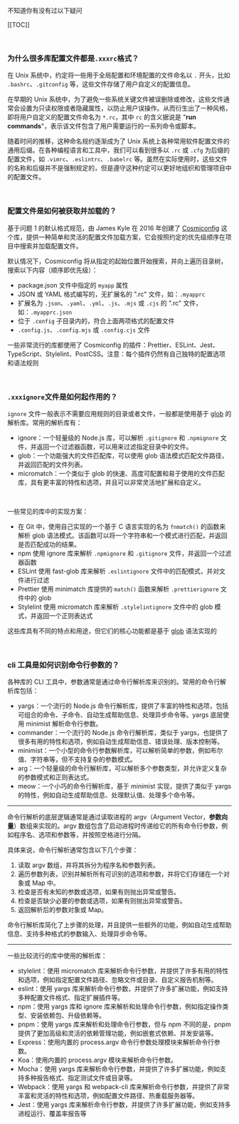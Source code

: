 不知道你有没有过以下疑问

[[TOC]]

<br/>

### 为什么很多库配置文件都是`.xxxrc`格式？

在 Unix 系统中，约定将一些用于全局配置和环境配置的文件命名以 `.` 开头，比如 `.bashrc`、`.gitconfig` 等，这些文件存储了用户自定义的配置信息。

在早期的 Unix 系统中，为了避免一些系统关键文件被误删除或修改，这些文件通常会设置为只读权限或者隐藏属性，以防止用户误操作。从而衍生出了一种风格，即将用户自定义的配置文件命名为 `*.rc`，其中 `rc` 的含义据说是 "**run commands**"，表示该文件包含了用户需要运行的一系列命令或脚本。

随着时间的推移，这种命名规约逐渐成为了 Unix 系统上各种常用软件配置文件的通用后缀。在各种编程语言和工具中，我们可以看到很多以 `.rc` 或 `.cfg` 为后缀的配置文件，如 `.vimrc`、`.eslintrc`、`.babelrc` 等。虽然在实际使用时，这些文件的名称和后缀并不是强制规定的，但是遵守这种约定可以更好地组织和管理项目中的配置文件。

<br/>

### 配置文件是如何被获取并加载的？

基于问题 1 的默认格式规范，由 James Kyle 在 2016 年创建了 [Cosmiconfig](/pkgs/cosmiconfig) 这个库，提供一种简单和灵活的配置文件加载方案，它会按照约定的优先级顺序在项目中搜索并加载配置文件。

默认情况下，Cosmiconfig 将从指定的起始位置开始搜索，并向上遍历目录树，搜索以下内容（顺序即优先级）：

- package.json 文件中指定的 `myapp` 属性
- JSON 或 YAML 格式编写的，无扩展名的 ".rc" 文件，如：`.myapprc`
- 扩展名为 `.json`、`.yaml`、`.yml`、`.js`、`.mjs` 或 `.cjs` 的 ".rc" 文件，如：`.myapprc.json`
- 位于 `.config` 子目录内的，符合上面两项格式的配置文件
- `.config.js`、`.config.mjs` 或 `.config.cjs` 文件

一些非常流行的库都使用了 Cosmiconfig 的插件：Prettier、ESLint、Jest、TypeScript、Stylelint、PostCSS。注意：每个插件仍然有自己独特的配置选项和语法规则

<br/>

### `.xxxignore`文件是如何起作用的？

`ignore` 文件一般表示不需要应用规则的目录或者文件，一般都是使用基于 [glob](/general/text-format) 的解析库。常用的解析库有：

- ignore：一个轻量级的 Node.js 库，可以解析 `.gitignore` 和 `.npmignore` 文件，并返回一个过滤器函数，可以用来过滤指定目录中的文件。
- glob：一个功能强大的文件匹配库，可以使用 glob 语法模式匹配文件路径，并返回匹配的文件列表。
- micromatch：一个类似于 glob 的快速、高度可配置和易于使用的文件匹配库，具有更丰富的特性和选项，并且可以非常灵活地扩展和自定义。

<br/>

一些常见的库中的实现方案：

- 在 Git 中，使用自己实现的一个基于 C 语言实现的名为 `fnmatch()` 的函数来解析 glob 语法模式。该函数可以将一个字符串和一个模式进行匹配，并返回是否匹配成功的结果。
- npm 使用 ignore 库来解析 `.npmignore` 和 `.gitignore` 文件，并返回一个过滤器函数
- ESLint 使用 fast-glob 库来解析 `.eslintignore` 文件中的匹配模式，并对文件进行过滤
- Prettier 使用 minimatch 库提供的 `match()` 函数来解析 `.prettierignore` 文件中的 glob
- Stylelint 使用 micromatch 库来解析 `.stylelintignore` 文件中的 glob 模式，并返回一个正则表达式

这些库具有不同的特点和用途，但它们的核心功能都是基于 [glob](/general/text-format) 语法实现的

<br/>

### cli 工具是如何识别命令行参数的？

各种库的 CLI 工具中，参数通常是通过命令行解析库来识别的。常用的命令行解析库包括：

- yargs：一个流行的 Node.js 命令行解析库，提供了丰富的特性和选项，包括可组合的命令、子命令、自动生成帮助信息、处理异步命令等。yargs 底层使用 minimist 解析命令行参数。
- commander：一个流行的 Node.js 命令行解析库，类似于 yargs，也提供了很多有用的特性和选项，例如自动生成帮助信息、错误处理、版本控制等。
- minimist：一个小型的命令行参数解析库，可以解析简单的参数，例如布尔值、字符串等，但不支持复杂的参数模式。
- arg：一个轻量级的命令行解析库，可以解析多个参数类型，并允许定义复杂的参数模式和正则表达式。
- meow：一个小巧的命令行解析库，基于 minimist 实现，提供了类似于 yargs 的特性，例如自动生成帮助信息、处理默认值、处理多个命令等。

---

命令行解析的底层逻辑通常是通过读取进程的 argv（Argument Vector，**参数向量**）数组来实现的。argv 数组包含了启动进程时传递给它的所有命令行参数，例如程序名、选项和参数等，并按照空格进行分隔。

具体来说，命令行解析通常包含以下几个步骤：

1. 读取 argv 数组，并将其拆分为程序名和参数列表。
2. 遍历参数列表，识别并解析所有可识别的选项和参数，并将它们存储在一个对象或 Map 中。
3. 检查是否有未知的参数或选项，如果有则抛出异常或警告。
4. 检查是否缺少必要的参数或选项，如果有则抛出异常或警告。
5. 返回解析后的参数对象或 Map。

命令行解析库简化了上步骤的处理，并且提供一些额外的功能，例如自动生成帮助信息、支持多种格式的参数输入、处理异步命令等。

---

一些比较流行的库中使用的解析库：

- stylelint：使用 micromatch 库来解析命令行参数，并提供了许多有用的特性和选项，例如指定配置文件路径、忽略文件或目录、自定义报告机制等。
- eslint：使用 yargs 库来解析命令行参数，并提供了许多扩展功能，例如支持多种配置文件格式、指定扩展插件等。
- npm：使用 yargs 库和 ignore 库来解析和处理命令行参数，例如指定操作类型、安装依赖包、升级依赖等。
- pnpm：使用 yargs 库来解析和处理命令行参数，但与 npm 不同的是，pnpm 提供了更加高级和灵活的依赖管理功能，例如嵌套式依赖、并发安装等。
- Express：使用内置的 process.argv 命令行参数处理模块来解析命令行参数。
- Koa：使用内置的 process.argv 模块来解析命令行参数。
- Mocha：使用 yargs 库来解析命令行参数，并提供了许多扩展功能，例如支持多种报告格式、指定测试文件或目录等。
- Webpack：使用 yargs 和 webpack-cli 库来解析命令行参数，并提供了非常丰富和灵活的特性和选项，例如配置文件路径、热重载服务器等。
- Jest：使用 yargs 库来解析命令行参数，并提供了许多扩展功能，例如支持多进程运行、覆盖率报告等

<br/>
